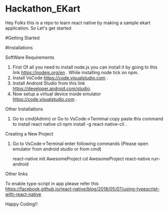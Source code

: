 # Hackathon_EKart

Hey Folks this is a repo to learn react native by making a sample ekart application. So Let's get started

#Getting Started

#Installations
 
 SoftWare Requirements

1. First Of all you need to install node.js you can install it by going to this link https://nodejs.org/en . While installing node tick on    npm. 
2. Install VsCode https://code.visualstudio.com .
3. Install Android Studio from this link https://developer.android.com/studio.
4. Now setup a virtual device inside emulator https://code.visualstudio.com .

  Other Installations
  
 1. Go to cmd(Admin) or Go to VsCode->Terminal copy paste this command to install react native cli npm install -g react-native-cli .
 
 
  Creating a New Project
  
 1. Go to VsCode->Terminal enter following commands (Please open emulator from android studio or from cmd)
 
     react-native init AwesomeProject
     cd AwesomeProject
     react-native run-android
     
   Other links
   
   To enable type-script in app please refer this https://facebook.github.io/react-native/blog/2018/05/07/using-typescript-with-react-native
   
   Happy Coding!!
